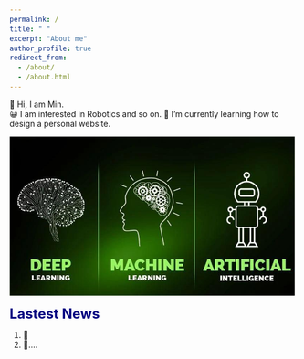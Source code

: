 ```yaml
---
permalink: /
title: " "
excerpt: "About me"
author_profile: true
redirect_from: 
  - /about/
  - /about.html
---
```


👋 Hi, I am Min.  
😀 I am interested in Robotics and so on.
🌱 I’m currently learning how to design a personal website.

<img src="/images/about.jpg" alt="AI" title="AI change world!" width="500" >

<font color=Navy size=5 > <strong> Lastest News </strong> </font>

1. 🚀  
2. 🌟....